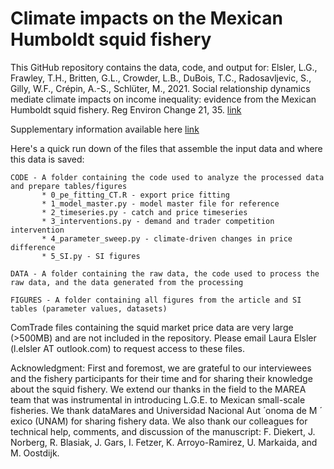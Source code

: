 # Climate impacts on the Mexican Humboldt squid fishery

This GitHub repository contains the data, code, and output for:
Elsler, L.G., Frawley, T.H., Britten, G.L., Crowder, L.B., DuBois, T.C., Radosavljevic, S., Gilly, W.F., Crépin, A.-S., Schlüter, M., 2021. Social relationship dynamics mediate climate impacts on income inequality: evidence from the Mexican Humboldt squid fishery. Reg Environ Change 21, 35. [link](https://doi.org/10.1007/s10113-021-01747-5)

Supplementary information available here [link](https://static-content.springer.com/esm/art%3A10.1007%2Fs10113-021-01747-5/MediaObjects/10113_2021_1747_MOESM1_ESM.pdf)

Here's a quick run down of the files that assemble the input data and where this data is saved:
    
    CODE - A folder containing the code used to analyze the processed data and prepare tables/figures
           * 0_pe_fitting_CT.R - export price fitting
           * 1_model_master.py - model master file for reference
           * 2_timeseries.py - catch and price timeseries 
           * 3_interventions.py - demand and trader competition intervention
           * 4_parameter_sweep.py - climate-driven changes in price difference 
           * 5_SI.py - SI figures

    DATA - A folder containing the raw data, the code used to process the raw data, and the data generated from the processing
    
    FIGURES - A folder containing all figures from the article and SI tables (parameter values, datasets)


ComTrade files containing the squid market price data are very large (>500MB) and are not included in the repository. Please email Laura Elsler (l.elsler AT outlook.com) to request access to these files.

Acknowledgment: First and foremost, we are grateful to our interviewees and the fishery participants for their time and for sharing their knowledge about the squid fishery. We extend our thanks in the field to the MAREA team that was instrumental in introducing L.G.E. to Mexican small-scale fisheries. We thank dataMares and Universidad Nacional Aut ́ onoma de M ́ exico (UNAM) for sharing fishery data. We also thank our colleagues for technical help, comments, and discussion of the manuscript: F. Diekert, J. Norberg, R. Blasiak, J. Gars, I. Fetzer, K. Arroyo-Ramirez, U. Markaida, and M. Oostdijk.



